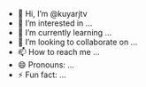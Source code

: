 - 👋 Hi, I’m @kuyarjtv
- 👀 I’m interested in ...
- 🌱 I’m currently learning ...
- 💞️ I’m looking to collaborate on ...
- 📫 How to reach me ...
- 😄 Pronouns: ...
- ⚡ Fun fact: ...

<!---
kuyarjtv/kuyarjtv is a ✨ special ✨ repository because its `README.md` (this file) appears on your GitHub profile.
You can click the Preview link to take a look at your changes.
--->
